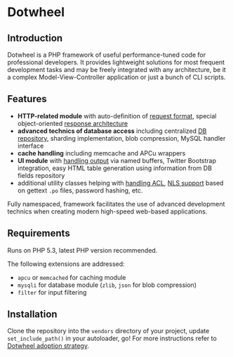 # Dotwheel

## Introduction

Dotwheel is a PHP framework of useful performance-tuned code for professional developers. It provides lightweight solutions for most frequent development tasks and may be freely integrated with any architecture, be it a complex Model-View-Controller application or just a bunch of CLI scripts.

## Features

- **HTTP-related module** with auto-definition of [request format][], special object-oriented [response architecture][]
- **advanced technics of database access** including centralized [DB repository][], sharding implementation, blob compression, MySQL handler interface
- **cache handling** including memcache and APCu wrappers
- **UI module** with [handling output][] via named buffers, Twitter Bootstrap integration, easy HTML table generation using information from DB fields repository
- additional utility classes helping with [handling ACL][], [NLS support][] based on gettext `.po` files, password hashing, etc.

Fully namespaced, framework facilitates the use of advanced development technics when creating modern high-speed web-based applications.

## Requirements

Runs on PHP 5.3, latest PHP version recommended.

The following extensions are addressed:

- `apcu` or `memcached` for caching module
- `mysqli` for database module (`zlib`, `json` for blob compression)
- `filter` for input filtering

## Installation

Clone the repository into the `vendors` directory of your project, update `set_include_path()` in your autoloader, go! For more instructions refer to [Dotwheel adoption strategy][].

[request format]: /doc/request_format.md
[response architecture]: /doc/http_response_introduction.md
[db repository]: /doc/db_repository.md
[handling output]: /doc/handling_output.md
[handling acl]: /doc/handling_acl.md
[nls support]: /doc/nls_support.md
[dotwheel adoption strategy]: /doc/adoption_strategy.md
